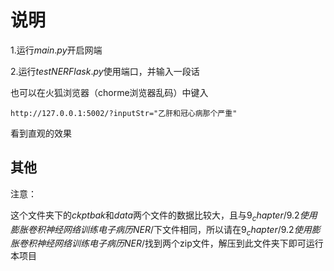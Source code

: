 # 说明

1.运行$main.py$开启网端

2.运行$testNERFlask.py$使用端口，并输入一段话

也可以在火狐浏览器（chorme浏览器乱码）中键入
```
http://127.0.0.1:5002/?inputStr="乙肝和冠心病那个严重"
```

看到直观的效果



## 其他

注意： 

这个文件夹下的$ckptbak$和$data$两个文件的数据比较大，且与$9_chapter/9.2使用膨胀卷积神经网络训练电子病历NER/$下文件相同，所以请在$9_chapter/9.2使用膨胀卷积神经网络训练电子病历NER/$找到两个zip文件，解压到此文件夹下即可运行本项目

